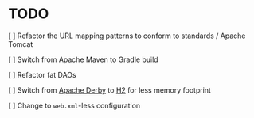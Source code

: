 # TODO

[  ] Refactor the URL mapping patterns to conform to standards / Apache Tomcat

[  ] Switch from Apache Maven to Gradle build

[  ] Refactor fat DAOs

[  ] Switch from [Apache Derby](https://db.apache.org/derby) to [H2](http://www.h2database.com/html/main.html) for less memory footprint

[  ] Change to `web.xml`-less configuration